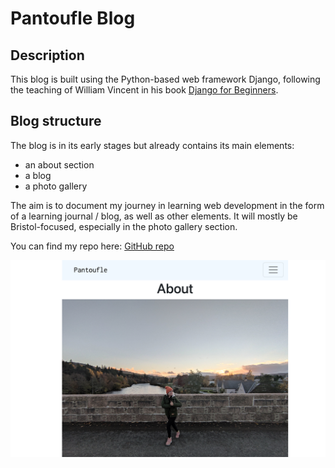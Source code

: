 # Pantoufle Blog

## Description

This blog is built using the Python-based web framework Django, following the teaching of William Vincent in his book [Django for Beginners](https://github.com/helenesauve/pantoufle).

## Blog structure 

The blog is in its early stages but already contains its main elements: 
- an about section
- a blog
- a photo gallery
  
The aim is to document my journey in learning web development in the form of a learning journal / blog, as well as other elements. It will mostly be Bristol-focused, especially in the photo gallery section.


You can find my repo here: [GitHub repo](https://github.com/helenesauve/pantoufle)

![Pantoufle blog](screenshot.png)